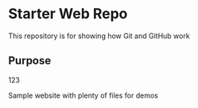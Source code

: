 # Starter Web Repo

This repository is for showing how Git and GitHub work

## Purpose

123

Sample website with plenty of files for demos
